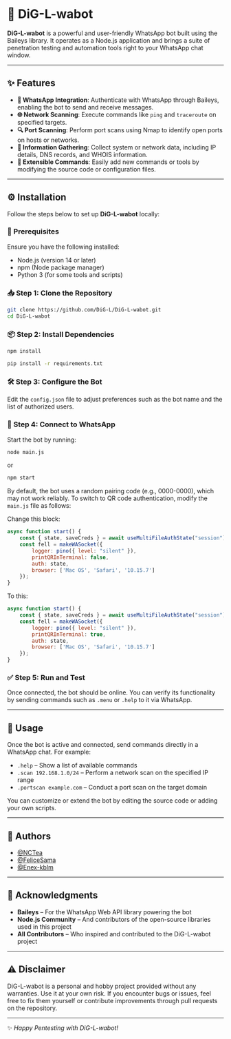 # 🚀 DiG-L-wabot

**DiG-L-wabot** is a powerful and user-friendly WhatsApp bot built using the Baileys library. It operates as a Node.js application and brings a suite of penetration testing and automation tools right to your WhatsApp chat window.

---

## ✨ Features

* **📲 WhatsApp Integration**: Authenticate with WhatsApp through Baileys, enabling the bot to send and receive messages.
* **🌐 Network Scanning**: Execute commands like `ping` and `traceroute` on specified targets.
* **🔍 Port Scanning**: Perform port scans using Nmap to identify open ports on hosts or networks.
* **🧠 Information Gathering**: Collect system or network data, including IP details, DNS records, and WHOIS information.
* **🧩 Extensible Commands**: Easily add new commands or tools by modifying the source code or configuration files.

---

## ⚙️ Installation

Follow the steps below to set up **DiG-L-wabot** locally:

### 📌 Prerequisites

Ensure you have the following installed:

* Node.js (version 14 or later)
* npm (Node package manager)
* Python 3 (for some tools and scripts)

### 📥 Step 1: Clone the Repository

```bash
git clone https://github.com/DiG-L/DiG-L-wabot.git
cd DiG-L-wabot
```

### 📦 Step 2: Install Dependencies

```bash
npm install
```

```bash
pip install -r requirements.txt
```

### 🛠️ Step 3: Configure the Bot

Edit the `config.json` file to adjust preferences such as the bot name and the list of authorized users.

### 🔗 Step 4: Connect to WhatsApp

Start the bot by running:

```bash
node main.js
```

or

```bash
npm start
```

By default, the bot uses a random pairing code (e.g., 0000-0000), which may not work reliably. To switch to QR code authentication, modify the `main.js` file as follows:

Change this block:

```javascript
async function start() {
    const { state, saveCreds } = await useMultiFileAuthState("session")
    const fell = makeWASocket({
        logger: pino({ level: "silent" }),
        printQRInTerminal: false,
        auth: state,
        browser: ['Mac OS', 'Safari', '10.15.7']
    });
}
```

To this:

```javascript
async function start() {
    const { state, saveCreds } = await useMultiFileAuthState("session")
    const fell = makeWASocket({
        logger: pino({ level: "silent" }),
        printQRInTerminal: true,
        auth: state,
        browser: ['Mac OS', 'Safari', '10.15.7']
    });
}
```

### ✅ Step 5: Run and Test

Once connected, the bot should be online. You can verify its functionality by sending commands such as `.menu` or `.help` to it via WhatsApp.

---

## 💬 Usage

Once the bot is active and connected, send commands directly in a WhatsApp chat. For example:

* `.help` – Show a list of available commands
* `.scan 192.168.1.0/24` – Perform a network scan on the specified IP range
* `.portscan example.com` – Conduct a port scan on the target domain

You can customize or extend the bot by editing the source code or adding your own scripts.

---

## 👥 Authors

* [@NCTea](https://github.com/NCTea)
* [@FeliceSama](https://github.com/FeliceSama)
* [@Enex-kblm](https://github.com/Enex-kblm)

---

## 🙌 Acknowledgments

* **Baileys** – For the WhatsApp Web API library powering the bot
* **Node.js Community** – And contributors of the open-source libraries used in this project
* **All Contributors** – Who inspired and contributed to the DiG-L-wabot project

---

## ⚠️ Disclaimer

DiG-L-wabot is a personal and hobby project provided without any warranties. Use it at your own risk. If you encounter bugs or issues, feel free to fix them yourself or contribute improvements through pull requests on the repository.

---

✨ *Happy Pentesting with DiG-L-wabot!*

